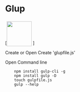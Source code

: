 # Glup

[<span class="font-size: 20px;"><img src="https://i.imgur.com/yFeBvMO.png" style="position: relative; top: 5px;" height="80" /> </span>]


Create or Open <project folder>
Create 'glupfile.js'

Open Command line

```
	npm install gulp-cli -g
	npm install gulp -D
	touch gulpfile.js
	gulp --help
```